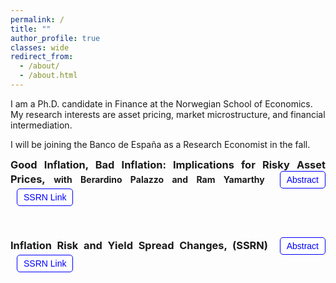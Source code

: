 ```yaml
---
permalink: /
title: ""
author_profile: true
classes: wide
redirect_from: 
  - /about/
  - /about.html
---
```


I am a Ph.D. candidate in Finance at the Norwegian School of Economics. My research interests are asset pricing, market microstructure, and financial intermediation. 

I will be joining the Banco de España as a Research Economist in the fall.
<div style="text-align: justify; margin-bottom: 20px;">
    <div>
        <h3 style="display: inline; margin-bottom: 0;">Good Inflation, Bad Inflation: Implications for Risky Asset Prices, <span style="font-size: 14px;">with Berardino Palazzo and Ram Yamarthy</span></h3>
        <button onclick="toggleAbstract()" id="abstractButton" class="custom-button">Abstract</button>
        <button onclick="window.location.href='https://papers.ssrn.com/abstract=4299512';" class="custom-button">SSRN Link</button>
    </div>
</div>
<div id="abstract" style="display: none;">
    <text>
    In times of market-perceived “good inflation,” when inflation news is positively correlated with real economic growth, shocks to expected inflation substantially reduce corporate credit spreads and raise equity valuations. Meanwhile in times of “bad inflation,” these effects are attenuated and the opposite can take place. These dynamics naturally arise from an equilibrium asset pricing model with a time-varying inflation-growth relationship and persistent macroeconomic expectations. Using inflation swap prices we study how expected inflation is priced in firm-level credit spreads and equity returns, and uncover evidence of a time-varying inflation beta.
    </text>
</div>

<div style="text-align: justify; margin-bottom: 50px; margin-top: 50px;">
    <div>
        <h3 style="display: inline; margin-bottom: 0;">Inflation Risk and Yield Spread Changes, (SSRN)</h3>
        <button onclick="toggleAbstract2()" id="abstractButton2" class="custom-button">Abstract</button>
        <button onclick="window.location.href='https://papers.ssrn.com/abstract=4299512';" class="custom-button">SSRN Link</button>
    </div>
</div>
<div id="abstract2" style="display: none;">
    <text>
    Inflation risk explains more than 40% of the systematic variation of yield spread changes beyond standard structural factors. I show that changes in expected inflation, volatility, and cyclicality are significant determinants of yield spread changes. A structural model with a stochastic price index and sticky cash flow accounts for these patterns and delivers further implications. In the cross-section, the model predicts increasing loading patterns on leverage and cash-flow flexibility. In the time series, the model predicts diminished effects during periods of high expected inflation. I find empirical support for the model’s predictions.
    </text>
</div>

<style>
    .custom-button {
        margin-left: 10px;
        padding: 5px 10px;
        font-size: 14px;
        color: blue;
        background-color: white;
        border: 1px solid blue;
        border-radius: 5px;
        cursor: pointer;
        transition: background-color 0.3s, box-shadow 0.3s;
    }

    .custom-button:hover {
        background-color: rgba(0, 0, 255, 0.1);
        box-shadow: 0 0 5px rgba(0, 0, 255, 0.5);
    }
</style>

<script>
    function toggleAbstract() {
        var abstractDiv = document.getElementById("abstract");
        var button = document.getElementById("abstractButton");
        if (abstractDiv.style.display === "none") {
            abstractDiv.style.display = "block";
            button.innerText = "Hide Abstract";
        } else {
            abstractDiv.style.display = "none";
            button.innerText = "Abstract";
        }
    }
    
    function toggleAbstract2() {
        var abstractDiv = document.getElementById("abstract2");
        var button = document.getElementById("abstractButton2");
        if (abstractDiv.style.display === "none") {
            abstractDiv.style.display = "block";
            button.innerText = "Hide Abstract";
        } else {
            abstractDiv.style.display = "none";
            button.innerText = "Abstract";
        }
    }
</script>

